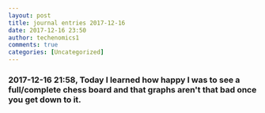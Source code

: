 ```yaml
---
layout: post
title: journal entries 2017-12-16
date: 2017-12-16 23:50
author: techenomics1
comments: true
categories: [Uncategorized]
---
```

### 2017-12-16 21:58, Today I learned how happy I was to see a full/complete chess board and that graphs aren't that bad once you get down to it.   
